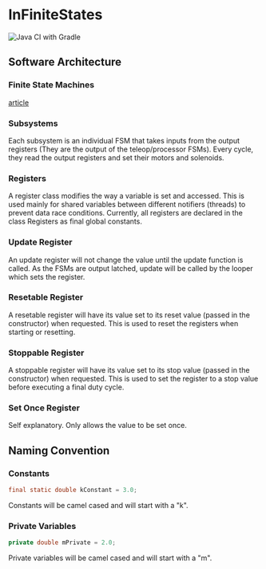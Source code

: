 # InFiniteStates

![Java CI with Gradle](https://github.com/ryanchaiyakul/InFiniteStates/workflows/Java%20CI%20with%20Gradle/badge.svg)

## Software Architecture

### Finite State Machines

[article](https://medium.com/@mlbors/what-is-a-finite-state-machine-6d8dec727e2c)

### Subsystems

Each subsystem is an individual FSM that takes inputs from the output registers (They are the output of the teleop/processor FSMs). Every cycle, they read the output registers and set their motors and solenoids.

### Registers

A register class modifies the way a variable is set and accessed. This is used mainly for shared variables between different notifiers (threads) to prevent data race conditions. Currently, all registers are declared in the class Registers as final global constants.

### Update Register

An update register will not change the value until the update function is called. As the FSMs are output latched, update will be called by the looper which sets the register.

### Resetable Register

A resetable register will have its value set to its reset value (passed in the constructor) when requested. This is used to reset the registers when starting or resetting.

### Stoppable Register

A stoppable register will have its value set to its stop value (passed in the constructor) when requested. This is used to set the register to a stop value before executing a final duty cycle.

### Set Once Register

Self explanatory. Only allows the value to be set once.

## Naming Convention

### Constants

```java
final static double kConstant = 3.0;
```

Constants will be camel cased and will start with a "k".

### Private Variables

```java
private double mPrivate = 2.0;
```

Private variables will be camel cased and will start with a "m".
